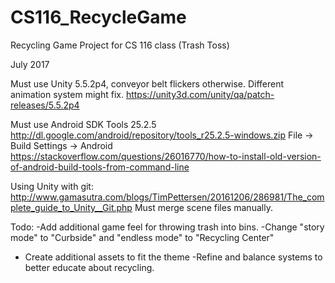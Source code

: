 # CS116_RecycleGame
Recycling Game Project for CS 116 class (Trash Toss)

July 2017

Must use Unity 5.5.2p4, conveyor belt flickers otherwise. Different animation system might fix.
https://unity3d.com/unity/qa/patch-releases/5.5.2p4

Must use Android SDK Tools 25.2.5 http://dl.google.com/android/repository/tools_r25.2.5-windows.zip
File -> Build Settings -> Android
https://stackoverflow.com/questions/26016770/how-to-install-old-version-of-android-build-tools-from-command-line

Using Unity with git: http://www.gamasutra.com/blogs/TimPettersen/20161206/286981/The_complete_guide_to_Unity__Git.php
Must merge scene files manually.

Todo:
-Add additional game feel for throwing trash into bins.
-Change "story mode" to "Curbside" and "endless mode" to "Recycling Center"
  + Create additional assets to fit the theme
-Refine and balance systems to better educate about recycling.
